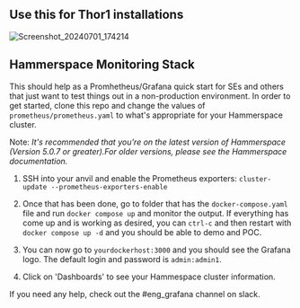 ## Use this for Thor1 installations
![Screenshot_20240701_174214](https://github.com/kbkuebler/Monitoring/assets/19337069/cdcb044c-e444-4975-b116-44019b5a155c)

## Hammerspace Monitoring Stack

This should help as a Promhetheus/Grafana quick start for SEs and others that just want to test things out in a non-production environment.
In order to get started, clone this repo and change the values of `prometheus/prometheus.yaml` to what's appropriate for your Hammerspace cluster.

Note: *It's recommended that you're on the latest version of Hammerspace (Version 5.0.7 or greater).For older versions, please see the Hammerspace documentation.*

1. SSH into your anvil and enable the Prometheus exporters:
`cluster-update --prometheus-exporters-enable`

2. Once that has been done, go to folder that has the `docker-compose.yaml` file and run `docker compose up` and monitor the output. If everything has come up and is working as desired, you can `ctrl-c` and then restart with `docker compose up -d` and you should be able to demo and POC.

3. You can now go to `yourdockerhost:3000` and you should see the Grafana logo. The default login and password is `admin:admin1`. 

4. Click on 'Dashboards' to see your Hammespace cluster information.

If you need any help, check out the #eng_grafana channel on slack.
